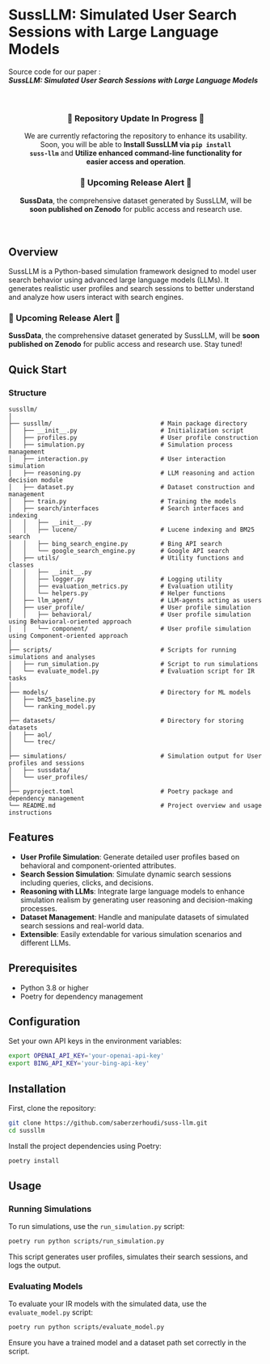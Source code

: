 # SussLLM: Simulated User Search Sessions with Large Language Models


Source code for our paper :  
***SussLLM: Simulated User Search Sessions with Large Language Models***


<div align="center" style="margin: 10px 0 30px; padding: 20px;">

### 🚧 Repository Update In Progress 🚧

We are currently refactoring the repository to enhance its usability. Soon, you will be able to <strong>Install SussLLM via <code>pip install suss-llm</code></strong> and <strong>Utilize enhanced command-line functionality for easier access and operation</strong>.

### 🚨 Upcoming Release Alert 🚨
**SussData**, the comprehensive dataset generated by SussLLM, will be **soon published on Zenodo** for public access and research use. 

</div>

## Overview

SussLLM is a Python-based simulation framework designed to model user search behavior using advanced large language models (LLMs). It generates realistic user profiles and search sessions to better understand and analyze how users interact with search engines.








### 🚨 Upcoming Release Alert 🚨
**SussData**, the comprehensive dataset generated by SussLLM, will be **soon published on Zenodo** for public access and research use. Stay tuned!


## Quick Start

### Structure

```
sussllm/
│
├── sussllm/                              # Main package directory
│   ├── __init__.py                       # Initialization script
│   ├── profiles.py                       # User profile construction
│   ├── simulation.py                     # Simulation process management
│   ├── interaction.py                    # User interaction simulation
│   ├── reasoning.py                      # LLM reasoning and action decision module
│   ├── dataset.py                        # Dataset construction and management
│   ├── train.py                          # Training the models
│   ├── search/interfaces                 # Search interfaces and indexing
│   │   ├── __init__.py
│   │   ├── lucene/                       # Lucene indexing and BM25 search
│   │   ├── bing_search_engine.py         # Bing API search
│   │   └── google_search_engine.py       # Google API search
│   ├── utils/                            # Utility functions and classes
│   │   ├── __init__.py
│   │   ├── logger.py                     # Logging utility
│   │   ├── evaluation_metrics.py         # Evaluation utility
│   │   └── helpers.py                    # Helper functions
│   ├── llm_agent/                        # LLM-agents acting as users
│   ├── user_profile/                     # User profile simulation
│   │   ├── behavioral/                   # User profile simulation using Behavioral-oriented approach
│   │   └── component/                    # User profile simulation using Component-oriented approach
│
├── scripts/                              # Scripts for running simulations and analyses
│   ├── run_simulation.py                 # Script to run simulations
│   └── evaluate_model.py                 # Evaluation script for IR tasks
│
├── models/                               # Directory for ML models
│   ├── bm25_baseline.py                 
│   └── ranking_model.py
│
├── datasets/                             # Directory for storing datasets
│   ├── aol/                
│   └── trec/
│
├── simulations/                          # Simulation output for User profiles and sessions
│   ├── sussdata/                
│   └── user_profiles/
│
├── pyproject.toml                        # Poetry package and dependency management
└── README.md                             # Project overview and usage instructions
```



## Features

- **User Profile Simulation**: Generate detailed user profiles based on behavioral and component-oriented attributes.
- **Search Session Simulation**: Simulate dynamic search sessions including queries, clicks, and decisions.
- **Reasoning with LLMs**: Integrate large language models to enhance simulation realism by generating user reasoning and decision-making processes.
- **Dataset Management**: Handle and manipulate datasets of simulated search sessions and real-world data.
- **Extensible**: Easily extendable for various simulation scenarios and different LLMs.

## Prerequisites

- Python 3.8 or higher
- Poetry for dependency management

## Configuration

Set your own API keys in the environment variables:
```bash
export OPENAI_API_KEY='your-openai-api-key'
export BING_API_KEY='your-bing-api-key' 
```

## Installation

First, clone the repository:

```bash
git clone https://github.com/saberzerhoudi/suss-llm.git
cd sussllm
```

Install the project dependencies using Poetry:

```bash
poetry install
```

## Usage

### Running Simulations

To run simulations, use the `run_simulation.py` script:

```bash
poetry run python scripts/run_simulation.py
```

This script generates user profiles, simulates their search sessions, and logs the output.

### Evaluating Models

To evaluate your IR models with the simulated data, use the `evaluate_model.py` script:

```bash
poetry run python scripts/evaluate_model.py
```

Ensure you have a trained model and a dataset path set correctly in the script.

